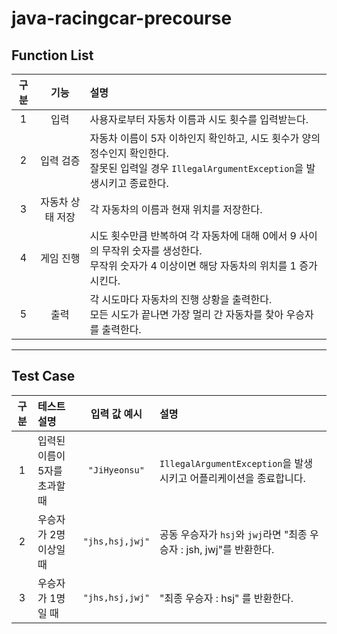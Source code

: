 # java-racingcar-precourse

## Function List

| 구분 |    기능     | 설명                                                                                                  |
|:--:|:---------:|:----------------------------------------------------------------------------------------------------|
| 1  |    입력     | 사용자로부터 자동차 이름과 시도 횟수를 입력받는다.                                                                        |
| 2  |   입력 검증   | 자동차 이름이 5자 이하인지 확인하고, 시도 횟수가 양의 정수인지 확인한다. <br/> 잘못된 입력일 경우 `IllegalArgumentException`을 발생시키고 종료한다. |
| 3  | 자동차 상태 저장 | 각 자동차의 이름과 현재 위치를 저장한다.                                                                 |
| 4  |   게임 진행   | 시도 횟수만큼 반복하여 각 자동차에 대해 0에서 9 사이의 무작위 숫자를 생성한다. <br/> 무작위 숫자가 4 이상이면 해당 자동차의 위치를 1 증가시킨다.            |
| 5  |    출력     | 각 시도마다 자동차의 진행 상황을 출력한다. <br/> 모든 시도가 끝나면 가장 멀리 간 자동차를 찾아 우승자를 출력한다.                                |

---
## Test Case
| 구분 | 테스트 설명                       |      입력 값 예시      | 설명                                                |
|:--:|:-----------------------------|:-----------------:|:--------------------------------------------------|
| 1  | 입력된 이름이 5자를 초과할 때            |   `"JiHyeonsu"`   | `IllegalArgumentException`을 발생시키고 어플리케이션을 종료합니다.  |
| 2  | 우승자가 2명 이상일 때                |  `"jhs,hsj,jwj"`  | 공동 우승자가 `hsj`와 `jwj`라면 "최종 우승자 : jsh, jwj"를 반환한다. |
| 3  | 우승자가 1명 일 때                  |    `"jhs,hsj,jwj"`     | "최종 우승자 : hsj" 를 반환한다.                            |
